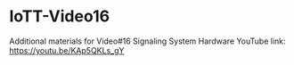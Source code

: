 # IoTT-Video16
Additional materials for Video#16 Signaling System Hardware
YouTube link: https://youtu.be/KAp5QKLs_gY

